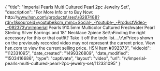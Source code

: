 {
    "title": "Imperial Pearls Multi Cultured Pearl 2pc Jewelry Set",
    "description": "For More Info or to Buy Now: http:\/\/www.hsn.com\/products\/seo\/8287488?rdr=1&sourceid=youtube&cm_mmc=Social-_-Youtube-_-ProductVideo-_-092373\r\nImperial Pearls 910.5mm Multicolor Cultured Freshwater Pearl Sterling Silver Earrings and 18\" Necklace 2piece Set\nFinding the right accessory for this or that outfit? Take it off the todo list....\r\nPrices shown on the previously recorded video may not represent the current price.  View hsn.com to view the current selling price. HSN Item #092373",
    "videoid": "112331095",
    "date_created": "1499326809",
    "date_modified": "1503416686",
    "type": "captivate",
    "layout": "video",
    "url": "\/v\/imperial-pearls-multi-cultured-pearl-2pc-jewelry-set\/112331095"
}
